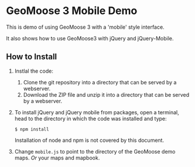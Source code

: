 # GeoMoose 3 Mobile Demo

This is demo of using GeoMoose 3 with a 'mobile' style interface.

It also shows how to use GeoMoose3 with jQuery and jQuery-Mobile.

## How to Install

1. Instlal the code:
   1. Clone the git repository into a directory that can be served
      by a webserver.
   2. Download the ZIP file and unzip it into a directory that can
      be served by a webserver.
2. To install jQuery and jQuery mobile from packages, open a terminal,
   head to the directory in which the code was installed and type:
   ```
   $ npm install
   ```

   Installation of node and npm is not covered by this document.
3. Change `mobile.js` to point to the directory of the GeoMoose
   demo maps. *Or* your maps and mapbook.

